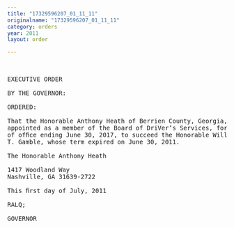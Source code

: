 ```yaml
---
title: "17329596207_01_11_11"
originalname: "17329596207_01_11_11"
category: orders
year: 2011
layout: order

---
```

<pre>
 

EXECUTIVE ORDER

BY THE GOVERNOR:

ORDERED:

That the Honorable Anthony Heath of Berrien County, Georgia, is
appointed as a member of the Board of DriVer’s Services, for a term
of ofﬁce ending June 30, 2017, to succeed the Honorable William
T. Gamble, whose term expired on June 30, 2011.

The Honorable Anthony Heath

1417 Woodland Way
Nashville, GA 31639-2722

This ﬁrst day of July, 2011

RALQ;

GOVERNOR

</pre>
